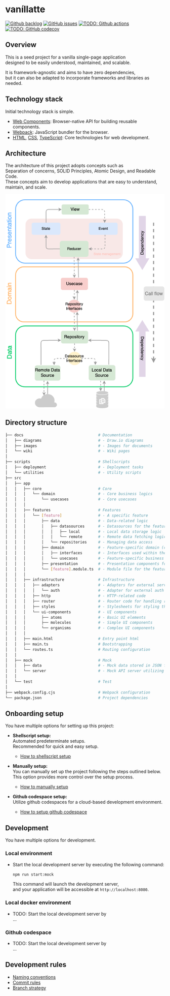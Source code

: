 # vaníllatte

[![Github backlog](https://img.shields.io/badge/-in_progress-262626.svg?style=for-the-badge&logo=github&logoColor=f2f2f2&label=backlog&labelColor=262626&color=blue)](https://github.com/users/ochairo/projects/5)
[![GitHub issues](https://img.shields.io/github/issues/ochairo/vanillatte?style=for-the-badge&logo=github&logoColor=f2f2f2&label=issues&labelColor=262626)](https://github.com/ochairo/vanillatte/issues)
[![TODO: Github actions](https://img.shields.io/github/actions/workflow/status/ochairo/vanillatte/main.yml?style=for-the-badge&cacheSeconds=60&branch=development&logo=github&logoColor=f2f2f2&label=TODO:ci&labelColor=262626)](https://github.com/ochairo/vanillatte/actions/workflows/main.yml)
[![TODO: GitHub codecov](https://img.shields.io/codecov/c/github/ochairo/vanillatte?style=for-the-badge&logo=codecov&logoColor=f2f2f2&label=TODO:coverage&labelColor=262626)](https://github.com/ochairo/vanillatte/tree/development?tab=readme-ov-file#vanillatte)

## Overview

This is a seed project for a vanilla single-page application  
designed to be easily understood, maintained, and scalable.

It is framework-agnostic and aims to have zero dependencies,  
but it can also be adapted to incorporate frameworks and libraries as needed.

## Technology stack

Initial technology stack is simple.

- [Web Components](https://developer.mozilla.org/en-US/docs/Web/API/Web_Components): Browser-native API for building reusable components.
- [Webpack](https://webpack.js.org/): JavaScript bundler for the browser.
- [HTML](https://developer.mozilla.org/en-US/docs/Web/HTML), [CSS](https://developer.mozilla.org/en-US/docs/Web/CSS), [TypeScript](https://www.typescriptlang.org/): Core technologies for web development.

## Architecture

The architecture of this project adopts concepts such as  
Separation of concerns, SOLID Principles, Atomic Design, and Readable Code.  
These concepts aim to develop applications that are easy to understand, maintain, and scale.

![architecture](docs/images/architecture.png)

## Directory structure

```bash
├── docs                                 # Documentation
│   ├── diagrams                         # - Draw.io diagrams
│   ├── images                           # - Images for documents
│   └── wiki                             # - Wiki pages
│
├── scripts                              # Shellscripts
│   ├── deployment                       # - Deployment tasks
│   └── utilities                        # - Utility scripts
├── src
│   ├── app
│   │   ├── core                         # Core
│   │   │   └── domain                   # - Core business logics
│   │   │       └── usecases             # - Core usecases
│   │   │
│   │   ├── features                     # Features
│   │   │   └── [feature]                # - A specific feature
│   │   │       ├── data                 # - Data-related logic
│   │   │       │   ├── datasources      # - Datasources for the feature
│   │   │       │   │   ├── local        # - Local data storage logic
│   │   │       │   │   └── remote       # - Remote data fetching logic
│   │   │       │   └── repositories     # - Managing data access
│   │   │       ├── domain               # - Feature-specific domain (can reference core domain)
│   │   │       │   ├── interfaces       # - Interfaces used within the feature
│   │   │       │   └── usecases         # - Feature-specific business logic
│   │   │       ├── presentation         # - Presentation components for the feature
│   │   │       └── [feature].module.ts  # - Module file for the feature
│   │   │
│   │   ├── infrastructure               # Infrastructure
│   │   │   ├── adapters                 # - Adapters for external services
│   │   │   │   └── auth                 # - Adapter for external auth services
│   │   │   ├── http                     # - HTTP-related code
│   │   │   ├── router                   # - Router code for handling routing
│   │   │   ├── styles                   # - Stylesheets for styling the application
│   │   │   └── ui-components            # - UI components
│   │   │       ├── atoms                # - Basic UI elements
│   │   │       ├── molecules            # - Simple UI components
│   │   │       └── organisms            # - Complex UI components
│   │   │
│   │   ├── main.html                    # Entry point html
│   │   ├── main.ts                      # Bootstrapping
│   │   └── routes.ts                    # Routing configuration
│   │
│   ├── mock                             # Mock
│   │   ├── data                         # - Mock data stored in JSON files
│   │   └── server                       # - Mock API server utilizing the mock data
│   │
│   └── test                             # Test
│
├── webpack.config.cjs                   # Webpack configuration
└── package.json                         # Project dependencies
```

## Onboarding setup

You have multiple options for setting up this project:

- **Shellscript setup:**  
  Automated predeterminate setups.  
  Recommended for quick and easy setup.

  - [How to shellscript setup](docs/wiki/onboarding-setup/shellscript_setup.md)

- **Manually setup:**  
  You can manually set up the project following the steps outlined below.  
  This option provides more control over the setup process.

  - [How to manually setup](docs/wiki/onboarding-setup/manually_setup.md)

- **Github codespace setup:**  
  Utilize github codespaces for a cloud-based development environment.

  - [How to setup github codespace](docs/wiki/onboarding-setup/codespace_setup.md)

## Development

You have multiple options for development.

### Local environment

- Start the local development server by executing the following command:

  ```sh
  npm run start:mock
  ```

  This command will launch the development server,  
  and your application will be accessible at `http://localhost:8080`.

### Local docker environment

- TODO: Start the local development server by  
  ...

### Github codespace

- TODO: Start the local development server by  
  ...

## Development rules

- [Naming conventions](docs/wiki/development-rules/naming_conventions.md)
- [Commit rules](docs/wiki/development-rules/commit_rules.md)
- [Branch strategy](docs/wiki/development-rules/branch_strategy.md)
